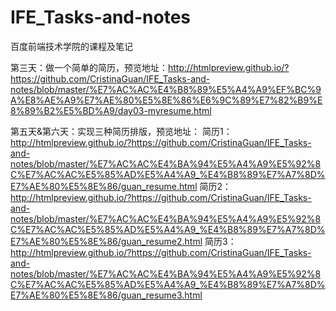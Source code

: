 # IFE_Tasks-and-notes
百度前端技术学院的课程及笔记

第三天：做一个简单的简历，预览地址：http://htmlpreview.github.io/?https://github.com/CristinaGuan/IFE_Tasks-and-notes/blob/master/%E7%AC%AC%E4%B8%89%E5%A4%A9%EF%BC%9A%E8%AE%A9%E7%AE%80%E5%8E%86%E6%9C%89%E7%82%B9%E8%89%B2%E5%BD%A9/day03-myresume.html

第五天&第六天：实现三种简历排版，预览地址：
简历1：http://htmlpreview.github.io/?https://github.com/CristinaGuan/IFE_Tasks-and-notes/blob/master/%E7%AC%AC%E4%BA%94%E5%A4%A9%E5%92%8C%E7%AC%AC%E5%85%AD%E5%A4%A9_%E4%B8%89%E7%A7%8D%E7%AE%80%E5%8E%86/guan_resume.html
简历2：http://htmlpreview.github.io/?https://github.com/CristinaGuan/IFE_Tasks-and-notes/blob/master/%E7%AC%AC%E4%BA%94%E5%A4%A9%E5%92%8C%E7%AC%AC%E5%85%AD%E5%A4%A9_%E4%B8%89%E7%A7%8D%E7%AE%80%E5%8E%86/guan_resume2.html
简历3：http://htmlpreview.github.io/?https://github.com/CristinaGuan/IFE_Tasks-and-notes/blob/master/%E7%AC%AC%E4%BA%94%E5%A4%A9%E5%92%8C%E7%AC%AC%E5%85%AD%E5%A4%A9_%E4%B8%89%E7%A7%8D%E7%AE%80%E5%8E%86/guan_resume3.html
